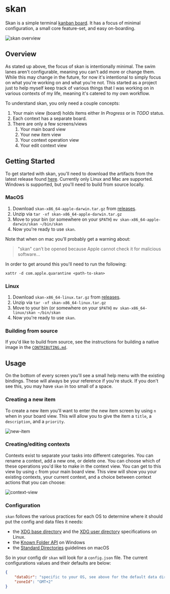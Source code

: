 # skan

Skan is a simple terminal [kanban
board](https://en.wikipedia.org/wiki/Kanban_board). It has a focus of minimal
configuration, a small core feature-set, and easy on-boarding.

![skan overview](https://i.imgur.com/VzWRjN4.png)

## Overview

As stated up above, the focus of skan is intentionally minimal. The swim lanes
aren't configurable, meaning you can't add more or change them. While this may
change in the future, for now it's intentional to simply focus on what you're
working on and what you're not. This started as a project just to help myself
keep track of various things that I was working on in various contexts of my
life, meaning it's catered to my own workflow.

To understand skan, you only need a couple concepts:

1. Your main view (board) holds items either _In Progress_ or in _TODO_ status.
2. Each context has a separate board.
3. There are only a few screens/views
    1. Your main board view
    2. Your new item view
    3. Your context operation view
    4. Your edit context view

## Getting Started

To get started with skan, you'll need to download the artifacts from the latest
release found [here](https://github.com/ckipp01/skan/releases). Currently only
Linux and Mac are supported. Windows is supported, but you'll need to build from
source locally.

### MacOS

1. Download `skan-x86_64-apple-darwin.tar.gz` from [releases](https://github.com/ckipp01/skan/releases).
2. Unzip via `tar -xf skan-x86_64-apple-darwin.tar.gz`
3. Move to your bin (or somewhere on your `$PATH`) `mv
   skan-x86_64-apple-darwin/skan ~/bin/skan`
4. Now you're ready to use `skan`.

Note that when on mac you'll probably get a warning about:

> "skan" can’t be opened because Apple cannot check it for malicious software...

In order to get around this you'll need to run the following:

```
xattr -d com.apple.quarantine <path-to-skan>
```

### Linux

1. Download `skan-x86_64-linux.tar.gz` from [releases](https://github.com/ckipp01/skan/releases).
2. Unzip via `tar -xf skan-x86_64-linux.tar.gz`
3. Move to your bin (or somewhere on your `$PATH`) `mv
   skan-x86_64-linux/skan ~/bin/skan`
4. Now you're ready to use `skan`.

### Building from source

If you'd like to build from source, see the instructions for building a native
image in the [`CONTRIBUTING.md`](./CONTRIBUTING.md).

## Usage

On the bottom of every screen you'll see a small help menu with the existing
bindings. These will always be your reference if you're stuck. If you don't see
this, you may have `skan` in too small of a space.

### Creating a new item

To create a new item you'll want to enter the new item screen by using `n` when
in your board view. This will allow you to give the item a `title`, a
`description`, and a `priority`.

![new-item](https://i.imgur.com/C18J9Qi.png)

### Creating/editing contexts

Contexts exist to separate your tasks into different categories. You can rename
a context, add a new one, or delete one. You can choose which of these
operations you'd like to make in the context view. You can get to this view by
using `c` from your main board view. This view will show you your existing
contexts, your current context, and a choice between context actions that you
can choose:

![context-view](https://i.imgur.com/cwbQEsX.png)

### Configuration

`skan` follows the various practices for each OS to determine where it should
put the config and data files it needs:

- the [XDG base
  directory](https://specifications.freedesktop.org/basedir-spec/basedir-spec-latest.html)
  and the [XDG user
  directory](https://www.freedesktop.org/wiki/Software/xdg-user-dirs/)
  specifications on Linux.
- the [Known Folder
  API](https://learn.microsoft.com/en-us/windows/win32/shell/knownfolderid?redirectedfrom=MSDN)
  on Windows
- the [Standard
  Directories](https://developer.apple.com/library/archive/documentation/FileManagement/Conceptual/FileSystemProgrammingGuide/FileSystemOverview/FileSystemOverview.html#//apple_ref/doc/uid/TP40010672-CH2-SW6)
  guidelines on macOS

So in your config dir `skan` will look for a `config.json` file. The current
configurations values and their defaults are below:

```json
{
    "dataDir": "specific to your OS, see above for the default data dir",
    "zoneId": "GMT+2"
}
```
